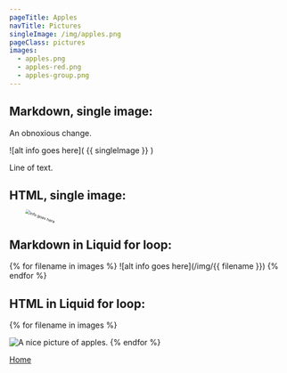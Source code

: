 ```yaml
---
pageTitle: Apples
navTitle: Pictures
singleImage: /img/apples.png
pageClass: pictures
images:
  - apples.png
  - apples-red.png
  - apples-group.png
---
```


## Markdown, single image:

An obnoxious change.

![alt info goes here]( {{ singleImage }} )

Line of text.

## HTML, single image:

<img src="{{ singleImage }}" alt="info goes here" style="transform: scale(50%) rotate(20deg);" />

## Markdown in Liquid for loop:

{% for filename in images %}
![alt info goes here](/img/{{ filename }})
{% endfor %}

## HTML in Liquid for loop:

{% for filename in images %}

<img src="/img/{{ filename }}" alt="A nice picture of apples." />
{% endfor %}

[Home](/)
